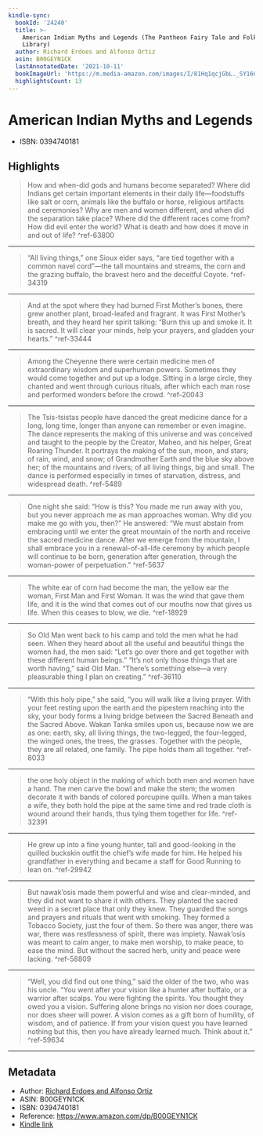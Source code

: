 ```yaml
---
kindle-sync:
  bookId: '24240'
  title: >-
    American Indian Myths and Legends (The Pantheon Fairy Tale and Folklore
    Library)
  author: Richard Erdoes and Alfonso Ortiz
  asin: B00GEYN1CK
  lastAnnotatedDate: '2021-10-11'
  bookImageUrl: 'https://m.media-amazon.com/images/I/81Hq1qcjGbL._SY160.jpg'
  highlightsCount: 13
---
```

# American Indian Myths and Legends

* ISBN: 0394740181

## Highlights
> How and when-did gods and humans become separated? Where did Indians get certain important elements in their daily life—foodstuffs like salt or corn, animals like the buffalo or horse, religious artifacts and ceremonies? Why are men and women different, and when did the separation take place? Where did the different races come from? How did evil enter the world? What is death and how does it move in and out of life? ^ref-63800

---
> “All living things,” one Sioux elder says, “are tied together with a common navel cord”—the tall mountains and streams, the corn and the grazing buffalo, the bravest hero and the deceitful Coyote. ^ref-34319

---
> And at the spot where they had burned First Mother’s bones, there grew another plant, broad-leafed and fragrant. It was First Mother’s breath, and they heard her spirit talking: “Burn this up and smoke it. It is sacred. It will clear your minds, help your prayers, and gladden your hearts.” ^ref-33444

---
> Among the Cheyenne there were certain medicine men of extraordinary wisdom and superhuman powers. Sometimes they would come together and put up a lodge. Sitting in a large circle, they chanted and went through curious rituals, after which each man rose and performed wonders before the crowd. ^ref-20043

---
> The Tsis-tsistas people have danced the great medicine dance for a long, long time, longer than anyone can remember or even imagine. The dance represents the making of this universe and was conceived and taught to the people by the Creator, Maheo, and his helper, Great Roaring Thunder. It portrays the making of the sun, moon, and stars; of rain, wind, and snow; of Grandmother Earth and the blue sky above her; of the mountains and rivers; of all living things, big and small. The dance is performed especially in times of starvation, distress, and widespread death. ^ref-5489

---
> One night she said: “How is this? You made me run away with you, but you never approach me as man approaches woman. Why did you make me go with you, then?” He answered: “We must abstain from embracing until we enter the great mountain of the north and receive the sacred medicine dance. After we emerge from the mountain, I shall embrace you in a renewal-of-all-life ceremony by which people will continue to be born, generation after generation, through the woman-power of perpetuation.” ^ref-5637

---
> The white ear of corn had become the man, the yellow ear the woman, First Man and First Woman. It was the wind that gave them life, and it is the wind that comes out of our mouths now that gives us life. When this ceases to blow, we die. ^ref-18929

---
> So Old Man went back to his camp and told the men what he had seen. When they heard about all the useful and beautiful things the women had, the men said: “Let’s go over there and get together with these different human beings.” “It’s not only those things that are worth having,” said Old Man. “There’s something else—a very pleasurable thing I plan on creating.” ^ref-36110

---
> “With this holy pipe,” she said, “you will walk like a living prayer. With your feet resting upon the earth and the pipestem reaching into the sky, your body forms a living bridge between the Sacred Beneath and the Sacred Above. Wakan Tanka smiles upon us, because now we are as one: earth, sky, all living things, the two-legged, the four-legged, the winged ones, the trees, the grasses. Together with the people, they are all related, one family. The pipe holds them all together. ^ref-8033

---
> the one holy object in the making of which both men and women have a hand. The men carve the bowl and make the stem; the women decorate it with bands of colored porcupine quills. When a man takes a wife, they both hold the pipe at the same time and red trade cloth is wound around their hands, thus tying them together for life. ^ref-32391

---
> He grew up into a fine young hunter, tall and good-looking in the quilled buckskin outfit the chief’s wife made for him. He helped his grandfather in everything and became a staff for Good Running to lean on. ^ref-29942

---
> But nawak’osis made them powerful and wise and clear-minded, and they did not want to share it with others. They planted the sacred weed in a secret place that only they knew. They guarded the songs and prayers and rituals that went with smoking. They formed a Tobacco Society, just the four of them. So there was anger, there was war, there was restlessness of spirit, there was impiety. Nawak’osis was meant to calm anger, to make men worship, to make peace, to ease the mind. But without the sacred herb, unity and peace were lacking. ^ref-58809

---
> “Well, you did find out one thing,” said the older of the two, who was his uncle. “You went after your vision like a hunter after buffalo, or a warrior after scalps. You were fighting the spirits. You thought they owed you a vision. Suffering alone brings no vision nor does courage, nor does sheer will power. A vision comes as a gift born of humility, of wisdom, and of patience. If from your vision quest you have learned nothing but this, then you have already learned much. Think about it.” ^ref-59634

---

## Metadata
* Author: [Richard Erdoes and Alfonso Ortiz](https://www.amazon.comundefined)
* ASIN: B00GEYN1CK
* ISBN: 0394740181
* Reference: https://www.amazon.com/dp/B00GEYN1CK
* [Kindle link](kindle://book?action=open&asin=B00GEYN1CK)

